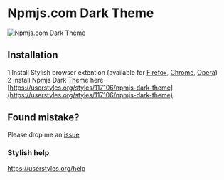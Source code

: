 # Npmjs.com Dark Theme

![Npmjs.com Dark Theme](http://joxi.ru/BA0algniJn1M0r "Npmjs.com Dark Theme")

## Installation
1 Install Stylish browser extention (available for [Firefox](https://addons.mozilla.org/ru/firefox/addon/stylish/), [Chrome](https://chrome.google.com/webstore/detail/stylish/fjnbnpbmkenffdnngjfgmeleoegfcffe?utm_source=chrome-ntp-icon), [Opera](https://addons.opera.com/ru/extensions/details/stylish/))  
2 Install Npmjs Dark Theme here [https://userstyles.org/styles/117106/npmjs-dark-theme](https://userstyles.org/styles/117106/npmjs-dark-theme)

## Found mistake?
Please drop me an [issue](https://github.com/rosivanov/npmjs-dark-theme/issues)

### Stylish help
https://userstyles.org/help
